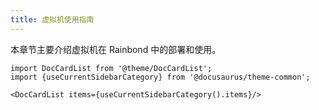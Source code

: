 ```yaml
---
title: 虚拟机使用指南
---
```


本章节主要介绍虚拟机在 Rainbond 中的部署和使用。

```mdx-code-block
import DocCardList from '@theme/DocCardList';
import {useCurrentSidebarCategory} from '@docusaurus/theme-common';

<DocCardList items={useCurrentSidebarCategory().items}/>
```
